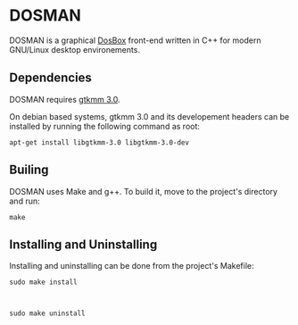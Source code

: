 DOSMAN
======

DOSMAN is a graphical [DosBox](http://www.dosbox.com/) front-end written in C++ for modern GNU/Linux desktop environements.

Dependencies
------------

DOSMAN requires [gtkmm 3.0](http://www.gtkmm.org/en/).

On debian based systems, gtkmm 3.0 and its developement headers can be installed by running the following command as root:    

    apt-get install libgtkmm-3.0 libgtkmm-3.0-dev


Builing
-------

DOSMAN uses Make and g++. To build it, move to the project's directory and run:    

    make


Installing and Uninstalling
---------------------------

Installing and uninstalling can be done from the project's Makefile:

    sudo make install



    sudo make uninstall


